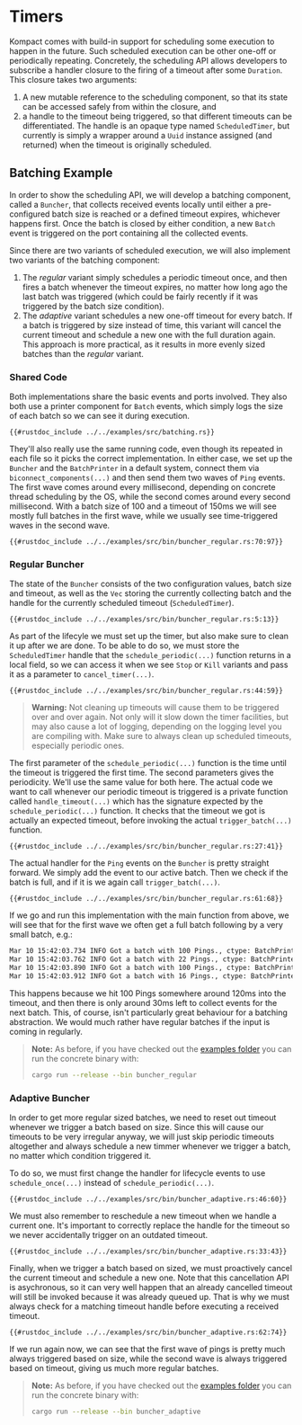 # Timers

Kompact comes with build-in support for scheduling some execution to happen in the future. Such scheduled execution can be other one-off or periodically repeating. Concretely, the scheduling API allows developers to subscribe a handler closure to the firing of a timeout after some `Duration`. This closure takes two arguments: 

1. A new mutable reference to the scheduling component, so that its state can be accessed safely from within the closure, and
2. a handle to the timeout being triggered, so that different timeouts can be differentiated. The handle is an opaque type named `ScheduledTimer`, but currently is simply a wrapper around a `Uuid` instance assigned (and returned) when the timeout is originally scheduled.

## Batching Example

In order to show the scheduling API, we will develop a batching component, called a `Buncher`, that collects received events locally until either a pre-configured batch size is reached or a defined timeout expires, whichever happens first. Once the batch is closed by either condition, a new `Batch` event is triggered on the port containing all the collected events.

Since there are two variants of scheduled execution, we will also implement two variants of the batching component:

1. The *regular* variant simply schedules a periodic timeout once, and then fires a batch whenever the timeout expires, no matter how long ago the last batch was triggered (which could be fairly recently if it was triggered by the batch size condition).
2. The *adaptive* variant schedules a new one-off timeout for every batch. If a batch is triggered by size instead of time, this variant will cancel the current timeout and schedule a new one with the full duration again. This approach is more practical, as it results in more evenly sized batches than the *regular* variant.

### Shared Code

Both implementations share the basic events and ports involved. They also both use a printer component for `Batch` events, which simply logs the size of each batch so we can see it during execution.

```rust,edition2018,no_run,noplaypen
{{#rustdoc_include ../../examples/src/batching.rs}}
```

They'll also really use the same running code, even though its repeated in each file so it picks the correct implementation. In either case, we set up the `Buncher` and the `BatchPrinter` in a default system, connect them via `biconnect_components(...)` and then send them two waves of `Ping` events. The first wave comes around every millisecond, depending on concrete thread scheduling by the OS, while the second comes around every second millisecond.
With a batch size of 100 and a timeout of 150ms we will see mostly full batches in the first wave, while we usually see time-triggered waves in the second wave.

```rust,edition2018,no_run,noplaypen
{{#rustdoc_include ../../examples/src/bin/buncher_regular.rs:70:97}}
```

### Regular Buncher

The state of the `Buncher` consists of the two configuration values, batch size and timeout, as well as the `Vec` storing the currently collecting batch and the handle for the currently scheduled timeout (`ScheduledTimer`).

```rust,edition2018,no_run,noplaypen
{{#rustdoc_include ../../examples/src/bin/buncher_regular.rs:5:13}}
```

As part of the lifecyle we must set up the timer, but also make sure to clean it up after we are done. To be able to do so, we must store the `ScheduledTimer` handle that the `schedule_periodic(...)` function returns in a local field, so we can access it when we see `Stop` or `Kill` variants and pass it as a parameter to `cancel_timer(...)`.

```rust,edition2018,no_run,noplaypen
{{#rustdoc_include ../../examples/src/bin/buncher_regular.rs:44:59}}
```

> **Warning:** Not cleaning up timeouts will cause them to be triggered over and over again. Not only will it slow down the timer facilities, but may also cause a lot of logging, depending on the logging level you are compiling with. Make sure to always clean up scheduled timeouts, especially periodic ones.

The first parameter of the `schedule_periodic(...)` function is the time until the timeout is triggered the first time. The second parameters gives the periodicity. We'll use the same value for both here.
The actual code we want to call whenever our periodic timeout is triggered is a private function called `handle_timeout(...)` which has the signature expected by the `schedule_periodic(...)` function. It checks that the timeout we got is actually an expected timeout, before invoking the actual `trigger_batch(...)` function.

```rust,edition2018,no_run,noplaypen
{{#rustdoc_include ../../examples/src/bin/buncher_regular.rs:27:41}}
```

The actual handler for the `Ping` events on the `Buncher` is pretty straight forward. We simply add the event to our active batch. Then we check if the batch is full, and if it is we again call `trigger_batch(...)`.

```rust,edition2018,no_run,noplaypen
{{#rustdoc_include ../../examples/src/bin/buncher_regular.rs:61:68}}
```

If we go and run this implementation with the main function from above, we will see that for the first wave we often get a full batch following by a very small batch, e.g.:

```bash
Mar 10 15:42:03.734 INFO Got a batch with 100 Pings., ctype: BatchPrinter, cid: 4c79e0b1-1d74-455b-987a-14f66bcd4025, system: kompact-runtime-1, location: docs/examples/src/batching.rs:33
Mar 10 15:42:03.762 INFO Got a batch with 22 Pings., ctype: BatchPrinter, cid: 4c79e0b1-1d74-455b-987a-14f66bcd4025, system: kompact-runtime-1, location: docs/examples/src/batching.rs:33
Mar 10 15:42:03.890 INFO Got a batch with 100 Pings., ctype: BatchPrinter, cid: 4c79e0b1-1d74-455b-987a-14f66bcd4025, system: kompact-runtime-1, location: docs/examples/src/batching.rs:33
Mar 10 15:42:03.912 INFO Got a batch with 16 Pings., ctype: BatchPrinter, cid: 4c79e0b1-1d74-455b-987a-14f66bcd4025, system: kompact-runtime-1, location: docs/examples/src/batching.rs:33
```

This happens because we hit 100 Pings somewhere around 120ms into the timeout, and then there is only around 30ms left to collect events for the next batch. This, of course, isn't particularly great behaviour for a batching abstraction. We would much rather have regular batches if the input is coming in regularly.

> **Note:** As before, if you have checked out the [examples folder](https://github.com/kompics/kompact/tree/master/docs/examples) you can run the concrete binary with:
> ```bash
> cargo run --release --bin buncher_regular
> ```

### Adaptive Buncher

In order to get more regular sized batches, we need to reset out timeout whenever we trigger a batch based on size. Since this will cause our timeouts to be very irregular anyway, we will just skip periodic timeouts altogether and always schedule a new timmer whenever we trigger a batch, no matter which condition triggered it.

To do so, we must first change the handler for lifecycle events to use `schedule_once(...)` instead of `schedule_periodic(...)`.

```rust,edition2018,no_run,noplaypen
{{#rustdoc_include ../../examples/src/bin/buncher_adaptive.rs:46:60}}
```

We must also remember to reschedule a new timeout when we handle a current one. It's important to correctly replace the handle for the timeout so we never accidentally trigger on an outdated timeout.

```rust,edition2018,no_run,noplaypen
{{#rustdoc_include ../../examples/src/bin/buncher_adaptive.rs:33:43}}
```

Finally, when we trigger a batch based on sized, we must proactively cancel the current timeout and schedule a new one. Note that this cancellation API is asychronous, so it can very well happen that an already cancelled timeout will still be invoked because it was already queued up. That is why we must always check for a matching timeout handle before executing a received timeout.

```rust,edition2018,no_run,noplaypen
{{#rustdoc_include ../../examples/src/bin/buncher_adaptive.rs:62:74}}
```

If we run again now, we can see that the first wave of pings is pretty much always triggered based on size, while the second wave is always triggered based on timeout, giving us much more regular batches.

> **Note:** As before, if you have checked out the [examples folder](https://github.com/kompics/kompact/tree/master/docs/examples) you can run the concrete binary with:
> ```bash
> cargo run --release --bin buncher_adaptive
> ```
